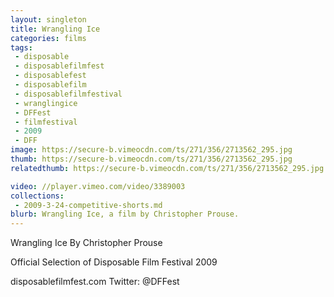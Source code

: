 ```yaml
---
layout: singleton
title: Wrangling Ice
categories: films
tags:
 - disposable
 - disposablefilmfest
 - disposablefest
 - disposablefilm
 - disposablefilmfestival
 - wranglingice
 - DFFest
 - filmfestival
 - 2009
 - DFF
image: https://secure-b.vimeocdn.com/ts/271/356/2713562_295.jpg
thumb: https://secure-b.vimeocdn.com/ts/271/356/2713562_295.jpg
relatedthumb: https://secure-b.vimeocdn.com/ts/271/356/2713562_295.jpg

video: //player.vimeo.com/video/3389003
collections:
 - 2009-3-24-competitive-shorts.md
blurb: Wrangling Ice, a film by Christopher Prouse.
---
```


Wrangling Ice
By Christopher Prouse

Official Selection of Disposable Film Festival 2009

disposablefilmfest.com
Twitter: @DFFest